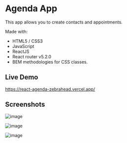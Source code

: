 # Agenda App

This app allows you to create contacts and appointments.

Made with:
- HTML5 / CSS3
- JavaScript
- ReactJS
- React router v5.2.0
- BEM methodologies for CSS classes.

## Live Demo

https://react-agenda-zebrahead.vercel.app/

## Screenshots

![image](https://user-images.githubusercontent.com/54969894/156904086-627e2af9-de74-47b7-a0e6-56f70796b1b3.png)

![image](https://user-images.githubusercontent.com/54969894/156904117-7ef09ccb-f358-4995-b01f-8b23be4dcdd5.png)

![image](https://user-images.githubusercontent.com/54969894/156904132-856857b9-685b-49d5-b861-bf9d5a021322.png)